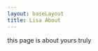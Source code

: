 ```yaml
---
layout: baseLayout
title: Lisa About
---
```

<div class="blogpost">
	this page is about yours truly
</div>